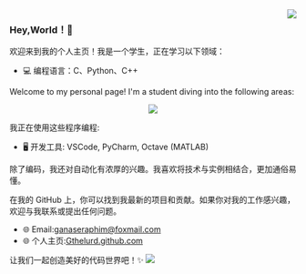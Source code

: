 <!-- 这是老版本的Readme.md的备份存档 -->
<img align="right" src="https://github-readme-stats.vercel.app/api?username=Gthelurd&show_icons=true&icon_color=CE1D2D&text_color=718096&bg_color=ffffff&hide_title=true" />

### Hey,World！👋

欢迎来到我的个人主页！我是一个学生，正在学习以下领域：

- 💻 编程语言：C、Python、C++

Welcome to my personal page! I'm a student diving into the following areas:
<div align="center"> <img src="https://github-readme-stats.vercel.app/api/top-langs/?username=Gthelurd&hide_title=true&hide_border=true&layout=compact&langs_count=6&text_color=000&icon_color=fff&bg_color=0,52fa5a,4dfcff,c64dff&theme=graywhite" /> </div>

我正在使用这些程序编程:

- 🖥️ 开发工具: VSCode, PyCharm, Octave (MATLAB)

除了编码，我还对自动化有浓厚的兴趣。我喜欢将技术与实例相结合，更加通俗易懂。

在我的 GitHub 上，你可以找到我最新的项目和贡献。如果你对我的工作感兴趣，欢迎与我联系或提出任何问题。

- 🌐 Email:[ganaseraphim@foxmail.com](ganaseraphim@foxmail.com)
- 🌐 个人主页:[Gthelurd.github.com](https://gthelurd.github.io/)
  
让我们一起创造美好的代码世界吧！✨
![](https://img.shields.io/badge/dynamic/xml?color=orange&label=Muyao&query=//div[@class=%E2%80%9Cuser-profile-head-info-m%E2%80%9D]//span&url=https://blog.csdn.net/muyao987)
